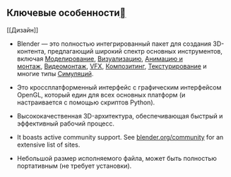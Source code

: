 

## Ключевые особенности[](https://docs.blender.org/manual/ru/latest/getting_started/about/introduction.html#key-features "Ссылка на этот заголовок")

[[Дизайн]]

-   Blender — это полностью интегрированный пакет для создания 3D-контента, предлагающий широкий спектр основных инструментов, включая [Моделирование](https://docs.blender.org/manual/ru/latest/modeling/introduction.html), [Визуализацию](https://docs.blender.org/manual/ru/latest/render/introduction.html), [Анимацию и монтаж](https://docs.blender.org/manual/ru/latest/animation/introduction.html), [Видеомонтаж](https://docs.blender.org/manual/ru/latest/video_editing/index.html), [VFX](https://docs.blender.org/manual/ru/latest/movie_clip/index.html), [Композитинг](https://docs.blender.org/manual/ru/latest/compositing/introduction.html), [Текстурирование](https://docs.blender.org/manual/ru/latest/editors/uv/introduction.html) и многие типы [Симуляций](https://docs.blender.org/manual/ru/latest/physics/introduction.html).
    
-   Это кроссплатформенный интерфейс с графическим интерфейсом OpenGL, который един для всех основных платформ (и настраивается с помощью скриптов Python).
    
-   Высококачественная 3D-архитектура, обеспечивающая быстрый и эффективный рабочий процесс.
    
-   It boasts active community support. See [blender.org/community](https://www.blender.org/community) for an extensive list of sites.
    
-   Небольшой размер исполняемого файла, может быть полностью портативным (не требует установки).